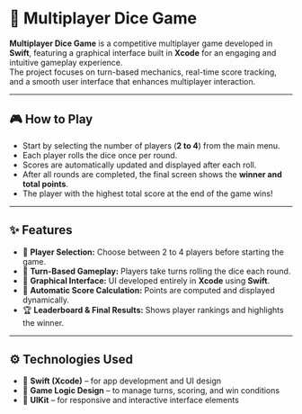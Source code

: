 # 🎲 **Multiplayer Dice Game**

**Multiplayer Dice Game** is a competitive multiplayer game developed in **Swift**, featuring a graphical interface built in **Xcode** for an engaging and intuitive gameplay experience.  
The project focuses on turn-based mechanics, real-time score tracking, and a smooth user interface that enhances multiplayer interaction.

---

## 🎮 **How to Play**

- Start by selecting the number of players (**2 to 4**) from the main menu.  
- Each player rolls the dice once per round.  
- Scores are automatically updated and displayed after each roll.  
- After all rounds are completed, the final screen shows the **winner and total points**.  
- The player with the highest total score at the end of the game wins!  

---

## ✨ **Features**

- 👥 **Player Selection:** Choose between 2 to 4 players before starting the game.  
- 🧭 **Turn-Based Gameplay:** Players take turns rolling the dice each round.  
- 🎨 **Graphical Interface:** UI developed entirely in **Xcode** using **Swift**.  
- 🧮 **Automatic Score Calculation:** Points are computed and displayed dynamically.  
- 🏆 **Leaderboard & Final Results:** Shows player rankings and highlights the winner.  

---

## ⚙️ **Technologies Used**

- 🍎 **Swift (Xcode)** – for app development and UI design  
- 🧠 **Game Logic Design** – to manage turns, scoring, and win conditions  
- 📱 **UIKit** – for responsive and interactive interface elements 
